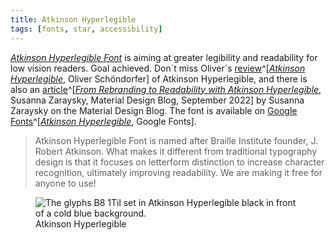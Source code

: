 ```yaml
---
title: Atkinson Hyperlegible
tags: [fonts, star, accessibility]
---
```

[<cite>Atkinson Hyperlegible Font</cite>](https://brailleinstitute.org/freefont) is aiming at greater legibility and readability for low vision readers. Goal achieved.  Don´t miss Oliver´s [review](https://pimpmytype.com/atkinson-hyperlegible/)^[[<cite>Atkinson Hyperlegible</cite>](https://pimpmytype.com/atkinson-hyperlegible/), Oliver Schöndorfer] of Atkinson Hyperlegible, and there is also an [article](https://material.io/blog/atkinson-hyperlegible-design)^[[<cite>From Rebranding to Readability with Atkinson Hyperlegible</cite>](https://material.io/blog/atkinson-hyperlegible-design), Susanna Zaraysky, Material Design Blog, September 2022] by Susanna Zaraysky on the Material Design Blog. The font is available on [Google Fonts](https://fonts.google.com/specimen/Atkinson+Hyperlegible)^[[<cite>Atkinson Hyperlegible</cite>](https://fonts.google.com/specimen/Atkinson+Hyperlegible), Google Fonts].

> Atkinson Hyperlegible Font is named after Braille Institute founder, J. Robert Atkinson.  What makes it different from traditional typography design is that it focuses on letterform distinction to increase character recognition, ultimately improving readability.  We are making it free for anyone to use!

<figure>
<img src="/img/fonts/atkinson-hyperlegible.png" alt="The glyphs B8 1Til set in Atkinson Hyperlegible black in front of a cold blue background.">
<figcaption>Atkinson Hyperlegible</figcaption>
</figure>

